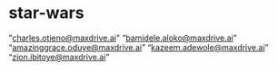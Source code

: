 # star-wars
 "charles.otieno@maxdrive.ai" 
 “bamidele.aloko@maxdrive.ai” 
 “amazinggrace.oduye@maxdrive.ai” 
 “kazeem.adewole@maxdrive.ai”
 “zion.ibitoye@maxdrive.ai”